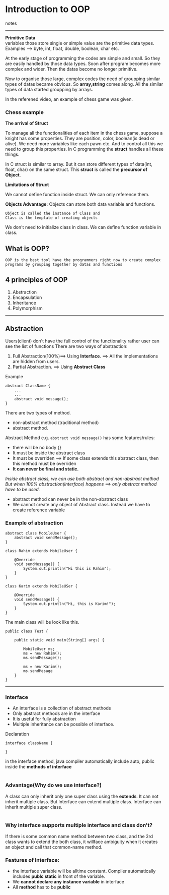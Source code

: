 # Introduction to OOP
notes

-------------------------
**Primitive Data** <br>
variables those store single or simple value are the primitive data types.<br>
Examples --> byte, int, float, double, boolean, char etc.

At the early stage of programming the codes are simple and small. So they are easily handled by those data types. Soon after program becomes more complex and wider. Then the datas become no longer primitive. <br>

Now to organise those large, complex codes the need of groupping similar types of datas became obvious. So **array,string** comes along. All the similar types of data started groupping by arrays. 

In the referened video, an example of chess game was given.

### Chess example
**The arrival of Struct** 

To manage all the functionalities of each item in the chess game, suppose a knight has some properties. They are position, color, boolean(is dead or alive). We need more variables like each pawn etc. And to control all this we need to group this properties. In C programming the **struct** handles all these things.

In C struct is similar to array. But it can store different types of data(int, float, char) on the same struct. This **struct** is called the **precursor of Object**.

**Limitations of Struct**

We cannot define function inside struct. We can only reference them. 

**Objects Advantage:**
Objects can store both data variable and functions.<br> 
```
Object is called the instance of Class and 
Class is the template of creating objects
```
We don't need to initialize class in class. We can define function variable in class.

## What is OOP?
```
OOP is the best tool have the programmers right now to create complex programs by grouping together by datas and functions
```

## 4 principles of OOP

1. Abstraction
2. Encapsulation
3. Inheritance 
4. Polymorphism
---
## Abstraction
Users(client) don't have the full control of the functionality rather user can see the list of functions
There are two ways of abstraction:

1. Full Abstraction(100%)==> Using **Interface**. ==> All the implementations are hidden from users.
2. Partial Abstraction. ==> Using **Abstract Class** 

Example
```
abstract ClassName {
    ...
    ...
    abstract void message();
}
```

There are two types of method.

* non-abstract method (traditional method)
* abstract method.

Abstract Method e.g. `abstract void message()` has some features/rules:

* there will be no body {}
* It must be inside the abstract class
* It must be overriden ==> If some class extends this abstract class, then this method must be overriden
* **It can never be final and static.**

*Inside abstract class, we can use both abstract and non-abstract method
But when 100% abstraction(interface) happens ==> only abstract method have to be used.*

* abstract method can never be in the non-abstract class
* We cannot create any object of Abstract class. Instead we have to create reference variable 

### Example of abstraction
```
abstract class MobileUser {
    abstract void sendMessage();
}

class Rahim extends MobileUser {

    @Override
    void sendMessage() {
        System.out.println("Hi this is Rahim");
    }
}

class Karim extends MobileUSer {
    
    @Override
    void sendMessage() {
        System.out.println("Hi, this is Karim!");
    }
}
```
The main class will be look like this.  

```
public class Test {
    
    public static void main(String[] args) {

        MobileUser ms;
        ms = new Rahim();
        ms.sendMessage();

        ms = new Karim();
        ms.sendMesage
    }
}
```
---

### Interface

* An interface is a collection of abstract methods
* Only abstract methods are in the interface
* It is useful for fully abstraction
* Multiple inheritance can be possible of interface.

Declaration
```
interface className {

}
```
in the interface method, java compiler automatically include auto, public inside the **methods of interface**
<br><br>

### Advantage(Why do we use interface?)
A class can only inherit only one super class using the **extends**. It can not inherit multiple class. But Interface can extend multiple class.
Interface can inherit multiple super class. <br>
<br>

### Why interface supports multiple interface and class don't?

If there is some common name method between two class, and the 3rd class  wants to extend the both class, it willface ambiguity when it creates an object and call that common-name method.


### Features of Interface:
* the interface variable will be alltime constant.
Compiler automatically includes **publc static** in front of the variable.
* We **cannot declare any instance variable** in interface
* All **method** has to be **public**

